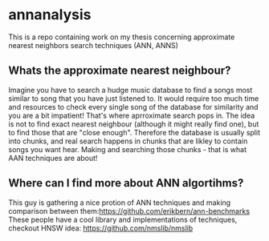 # annanalysis
This is a repo containing work on my thesis concerning approximate nearest neighbors search techniques (ANN, ANNS)

## Whats the approximate nearest neighbour?

Imagine you have to search a hudge music database to find a songs most similar to song that you have just listened to.
It would require too much time and resources to check every single song of the database for similarity and you are a bit impatient!
That's where aprroximate search pops in. 
The idea is not to find exact nearest neighbour (although it might really find one), but to find those that are "close enough".
Therefore the database is usually  split into chunks, and real search happens in chunks that are likley to contain songs you want hear.
Making and searching those chunks - that is what AAN techniques are about!

## Where can I find more about ANN algortihms?
This guy is gathering a nice protion of ANN techniques and making comparison between them:https://github.com/erikbern/ann-benchmarks
These people have a cool library and implementations of techniques, checkout HNSW idea: https://github.com/nmslib/nmslib




